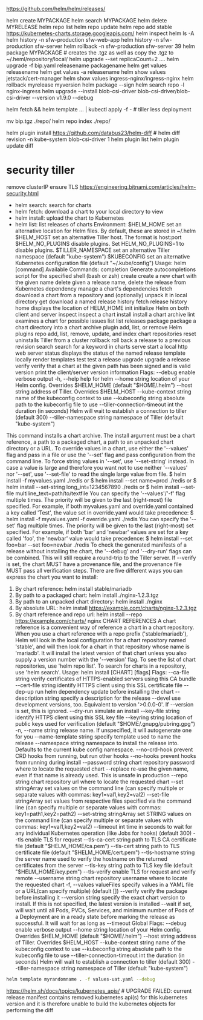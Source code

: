 https://github.com/helm/helm/releases/


helm create MYPACKAGE
helm search MYPACKAGE
helm delete MYRELEASE
helm repo list
helm repo update
helm repo add stable https://kubernetes-charts.storage.googleapis.com/
helm inspect
helm ls -A
helm history  -n sfw-production sfw-web-app
helm history  -n sfw-production sfw-server
helm rollback -n sfw-production sfw-server 39
helm package MYPACKAGE # creates the .tgz as well as copy the .tgz to ~/.heml/repository/local/
helm upgrade --set replicaCount=2 ....
helm upgrade -f bip.yaml releasename packagename
helm get values    releasename
helm get values -a releasename
helm show values jetstack/cert-manager
helm show values ingress-nginx/ingress-nginx
helm rollback myrelease myversion
helm package --sign
helm search repo -l nginx-ingress
helm upgrade --install blob-csi-driver blob-csi-driver/blob-csi-driver --version v1.9.0  --debug

helm fetch && helm template ... | kubectl apply -f - # tiller less deployment


mv bip.tgz ./repo/
helm repo index ./repo/

helm plugin install https://github.com/databus23/helm-diff # 
helm diff revision -n kube-system blob-csi-driver 1
helm plugin list
helm plugin update diff

# security tiller
remove clusterIP
ensure TLS
https://engineering.bitnami.com/articles/helm-security.html

- helm search:    search for charts
- helm fetch:     download a chart to your local directory to view
- helm install:   upload the chart to Kubernetes
- helm list:      list releases of charts
Environment:
  $HELM_HOME          set an alternative location for Helm files. By default, these are stored in ~/.helm
  $HELM_HOST          set an alternative Tiller host. The format is host:port
  $HELM_NO_PLUGINS    disable plugins. Set HELM_NO_PLUGINS=1 to disable plugins.
  $TILLER_NAMESPACE   set an alternative Tiller namespace (default "kube-system")
  $KUBECONFIG         set an alternative Kubernetes configuration file (default "~/.kube/config")
Usage:
  helm [command]
Available Commands:
  completion  Generate autocompletions script for the specified shell (bash or zsh)
  create      create a new chart with the given name
  delete      given a release name, delete the release from Kubernetes
  dependency  manage a chart's dependencies
  fetch       download a chart from a repository and (optionally) unpack it in local directory
  get         download a named release
  history     fetch release history
  home        displays the location of HELM_HOME
  init        initialize Helm on both client and server
  inspect     inspect a chart
  install     install a chart archive
  lint        examines a chart for possible issues
  list        list releases
  package     package a chart directory into a chart archive
  plugin      add, list, or remove Helm plugins
  repo        add, list, remove, update, and index chart repositories
  reset       uninstalls Tiller from a cluster
  rollback    roll back a release to a previous revision
  search      search for a keyword in charts
  serve       start a local http web server
  status      displays the status of the named release
  template    locally render templates
  test        test a release
  upgrade     upgrade a release
  verify      verify that a chart at the given path has been signed and is valid
  version     print the client/server version information
Flags:
      --debug                           enable verbose output
  -h, --help                            help for helm
      --home string                     location of your Helm config. Overrides $HELM_HOME (default "$HOME/.helm")
      --host string                     address of Tiller. Overrides $HELM_HOST
      --kube-context string             name of the kubeconfig context to use
      --kubeconfig string               absolute path to the kubeconfig file to use
      --tiller-connection-timeout int   the duration (in seconds) Helm will wait to establish a connection to tiller (default 300)
      --tiller-namespace string         namespace of Tiller (default "kube-system")



This command installs a chart archive.
The install argument must be a chart reference, a path to a packaged chart,
a path to an unpacked chart directory or a URL.
To override values in a chart, use either the '--values' flag and pass in a file
or use the '--set' flag and pass configuration from the command line.  To force string
values in '--set', use '--set-string' instead. In case a value is large and therefore
you want not to use neither '--values' nor '--set', use '--set-file' to read the
single large value from file.
	$ helm install -f myvalues.yaml ./redis
or
	$ helm install --set name=prod ./redis
or
	$ helm install --set-string long_int=1234567890 ./redis
or
    $ helm install --set-file multiline_text=path/to/textfile
You can specify the '--values'/'-f' flag multiple times. The priority will be given to the
last (right-most) file specified. For example, if both myvalues.yaml and override.yaml
contained a key called 'Test', the value set in override.yaml would take precedence:
	$ helm install -f myvalues.yaml -f override.yaml ./redis
You can specify the '--set' flag multiple times. The priority will be given to the
last (right-most) set specified. For example, if both 'bar' and 'newbar' values are
set for a key called 'foo', the 'newbar' value would take precedence:
	$ helm install --set foo=bar --set foo=newbar ./redis
To check the generated manifests of a release without installing the chart,
the '--debug' and '--dry-run' flags can be combined. This will still require a
round-trip to the Tiller server.
If --verify is set, the chart MUST have a provenance file, and the provenance
file MUST pass all verification steps.
There are five different ways you can express the chart you want to install:
1. By chart reference: helm install stable/mariadb
2. By path to a packaged chart: helm install ./nginx-1.2.3.tgz
3. By path to an unpacked chart directory: helm install ./nginx
4. By absolute URL: helm install https://example.com/charts/nginx-1.2.3.tgz
5. By chart reference and repo url: helm install --repo https://example.com/charts/ nginx
CHART REFERENCES
A chart reference is a convenient way of reference a chart in a chart repository.
When you use a chart reference with a repo prefix ('stable/mariadb'), Helm will look in the local
configuration for a chart repository named 'stable', and will then look for a
chart in that repository whose name is 'mariadb'. It will install the latest
version of that chart unless you also supply a version number with the
'--version' flag.
To see the list of chart repositories, use 'helm repo list'. To search for
charts in a repository, use 'helm search'.
Usage:
  helm install [CHART] [flags]
Flags:
      --ca-file string           verify certificates of HTTPS-enabled servers using this CA bundle
      --cert-file string         identify HTTPS client using this SSL certificate file
      --dep-up                   run helm dependency update before installing the chart
      --description string       specify a description for the release
      --devel                    use development versions, too. Equivalent to version '>0.0.0-0'. If --version is set, this is ignored.
      --dry-run                  simulate an install
      --key-file string          identify HTTPS client using this SSL key file
      --keyring string           location of public keys used for verification (default "$HOME/.gnupg/pubring.gpg")
  -n, --name string              release name. If unspecified, it will autogenerate one for you
      --name-template string     specify template used to name the release
      --namespace string         namespace to install the release into. Defaults to the current kube config namespace.
      --no-crd-hook              prevent CRD hooks from running, but run other hooks
      --no-hooks                 prevent hooks from running during install
      --password string          chart repository password where to locate the requested chart
      --replace                  re-use the given name, even if that name is already used. This is unsafe in production
      --repo string              chart repository url where to locate the requested chart
      --set stringArray          set values on the command line (can specify multiple or separate values with commas: key1=val1,key2=val2)
      --set-file stringArray     set values from respective files specified via the command line (can specify multiple or separate values with commas: key1=path1,key2=path2)
      --set-string stringArray   set STRING values on the command line (can specify multiple or separate values with commas: key1=val1,key2=val2)
      --timeout int              time in seconds to wait for any individual Kubernetes operation (like Jobs for hooks) (default 300)
      --tls                      enable TLS for request
      --tls-ca-cert string       path to TLS CA certificate file (default "$HELM_HOME/ca.pem")
      --tls-cert string          path to TLS certificate file (default "$HELM_HOME/cert.pem")
      --tls-hostname string      the server name used to verify the hostname on the returned certificates from the server
      --tls-key string           path to TLS key file (default "$HELM_HOME/key.pem")
      --tls-verify               enable TLS for request and verify remote
      --username string          chart repository username where to locate the requested chart
  -f, --values valueFiles        specify values in a YAML file or a URL(can specify multiple) (default [])
      --verify                   verify the package before installing it
      --version string           specify the exact chart version to install. If this is not specified, the latest version is installed
      --wait                     if set, will wait until all Pods, PVCs, Services, and minimum number of Pods of a Deployment are in a ready state before marking the release as successful. It will wait for as long as --timeout
Global Flags:
      --debug                           enable verbose output
      --home string                     location of your Helm config. Overrides $HELM_HOME (default "$HOME/.helm")
      --host string                     address of Tiller. Overrides $HELM_HOST
      --kube-context string             name of the kubeconfig context to use
      --kubeconfig string               absolute path to the kubeconfig file to use
      --tiller-connection-timeout int   the duration (in seconds) Helm will wait to establish a connection to tiller (default 300)
      --tiller-namespace string         namespace of Tiller (default "kube-system")

```sh
helm template myrandomname . -f values-uat.yaml --debug
```

https://helm.sh/docs/topics/kubernetes_apis/ # UPGRADE FAILED: current release manifest contains removed kubernetes api(s) for this kubernetes version and it is therefore unable to build the kubernetes objects for performing the diff
